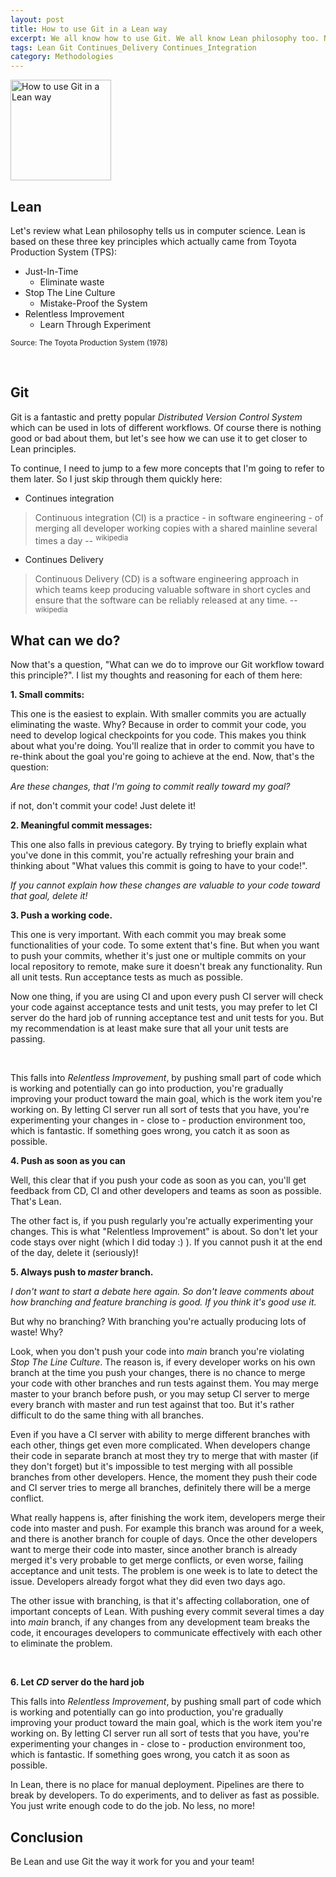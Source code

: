 ```yaml
---
layout: post
title: How to use Git in a Lean way
excerpt: We all know how to use Git. We all know Lean philosophy too. Now the question is "Do we use Git toward Lean philosophy?"
tags: Lean Git Continues_Delivery Continues_Integration
category: Methodologies
---
```


<img src="{{ site.url }}/img/git-logo.png" width="161" alt="How to use Git in a Lean way" title="How to use Git in a Lean way" />

## Lean

Let's review what Lean philosophy tells us in computer science. Lean is based on these three key principles which actually came from Toyota Production System (TPS): 

* Just-In-Time
    + Eliminate waste
* Stop The Line Culture
    + Mistake-Proof the System
* Relentless Improvement
    + Learn Through Experiment

<sup>Source: The Toyota Production System (1978)</sup>

<div class="ads"> 
    <ins class="adsbygoogle" style="display:block" data-ad-client="ca-pub-5768423765640512" data-ad-slot="7013600384" data-ad-format="rectangle"></ins> 
</div> 
<script> (adsbygoogle = window.adsbygoogle || []).push({}); </script>
<br />

## Git

Git is a fantastic and pretty popular *Distributed Version Control System* which can be used in lots of different workflows. Of course there is nothing good or bad about them, but let's see how we can use it to get closer to Lean principles.

To continue, I need to jump to a few more concepts that I'm going to refer to them later. So I just skip through them quickly here:

* Continues integration

> Continuous integration (CI) is a practice - in software engineering - of merging all developer working copies with a shared mainline several times a day -- <sup>wikipedia</sup>

* Continues Delivery

> Continuous Delivery (CD) is a software engineering approach in which teams keep producing valuable software in short cycles and ensure that the software can be reliably released at any time. -- <sup>wikipedia</sup>

## What can we do?

Now that's a question, "What can we do to improve our Git workflow toward this principle?". I list my thoughts and reasoning for each of them here:

**1. Small commits:**

This one is the easiest to explain. With smaller commits you are actually eliminating the waste. Why? Because in order to commit your code, you need to develop logical checkpoints for you code. This makes you think about what you're doing. You'll realize that in order to commit you have to re-think about the goal you're going to achieve at the end. Now, that's the question: 

*Are these changes, that I'm going to commit really toward my goal?*

if not, don't commit your code! Just delete it!

**2. Meaningful commit messages:**

This one also falls in previous category. By trying to briefly explain what you've done in this commit, you're actually refreshing your brain and thinking about "What values this commit is going to have to your code!".

*If you cannot explain how these changes are valuable to your code toward that goal, delete it!*

**3. Push a working code.**

This one is very important. With each commit you may break some functionalities of your code. To some extent that's fine. But when you want to push your commits, whether it's just one or multiple commits on your local repository to remote, make sure it doesn't break any functionality. Run all unit tests. Run acceptance tests as much as possible.

Now one thing, if you are using CI and upon every push CI server will check your code against acceptance tests and unit tests, you may prefer to let CI server do the hard job of running acceptance test and unit tests for you. But my recommendation is at least make sure that all your unit tests are passing.

<div class="ads"> 
    <ins class="adsbygoogle" style="display:block" data-ad-client="ca-pub-5768423765640512" data-ad-slot="7013600384" data-ad-format="horizontal"></ins> 
</div> 
<script> (adsbygoogle = window.adsbygoogle || []).push({}); </script>
<br />

This falls into *Relentless Improvement*, by pushing small part of code which is working and potentially can go into production, you're gradually improving your product toward the main goal, which is the work item you're working on. By letting CI server run all sort of tests that you have, you're experimenting your changes in - close to - production environment too, which is fantastic. If something goes wrong, you catch it as soon as possible.

**4. Push as soon as you can**

Well, this clear that if you push your code as soon as you can, you'll get feedback from CD, CI and other developers and teams as soon as possible. That's Lean.

The other fact is, if you push regularly you're actually experimenting your changes. This is  what "Relentless Improvement" is about. So don't let your code stays over night (which I did today :) ). If you cannot push it at the end of the day, delete it (seriously)!

**5. Always push to *master* branch.**

*I don't want to start a debate here again. So don't leave comments about how branching and feature branching is good. If you think it's good use it.*

But why no branching? With branching you're actually producing lots of waste! Why?

Look, when you don't push your code into *main* branch you're violating *Stop The Line Culture*. The reason is, if every developer works on his own branch at the time you push your changes, there is no chance to merge your code with other branches and run tests against them. You may merge master to your branch before push, or you may setup CI server to merge every branch with master and run test against that too. But it's rather difficult to do the same thing with all branches.

Even if you have a CI server with ability to merge different branches with each other, things get even more complicated. When developers change their code in separate branch at most they try to merge that with master (if they don't forget) but it's impossible to test merging with all possible branches from other developers. Hence, the moment they push their code and CI server tries to merge all branches, definitely there will be a merge conflict.

What really happens is, after finishing the work item, developers merge their code into master and push. For example this branch was around for a week, and there is another branch for couple of days. Once the other developers want to merge their code into master, since another branch is already merged it's very probable to get merge conflicts, or even worse, failing acceptance and unit tests. The problem is one week is to late to detect the issue. Developers already forgot what they did even two days ago.

The other issue with branching, is that it's affecting collaboration, one of important concepts of Lean. With pushing every commit several times a day into *main* branch, if any changes from any development team breaks the code, it encourages developers to communicate effectively with each other to eliminate the problem.

<div class="ads"> 
    <ins class="adsbygoogle" style="display:block" data-ad-client="ca-pub-5768423765640512" data-ad-slot="7013600384" data-ad-format="horizontal"></ins> 
</div> 
<script> (adsbygoogle = window.adsbygoogle || []).push({}); </script>
<br />

**6. Let *CD* server do the hard job**

This falls into *Relentless Improvement*, by pushing small part of code which is working and potentially can go into production, you're gradually improving your product toward the main goal, which is the work item you're working on. By letting CI server run all sort of tests that you have, you're experimenting your changes in - close to - production environment too, which is fantastic. If something goes wrong, you catch it as soon as possible.

In Lean, there is no place for manual deployment. Pipelines are there to break by developers. To do experiments, and to deliver as fast as possible. You just write enough code to do the job. No less, no more!

## Conclusion

Be Lean and use Git the way it work for you and your team!
